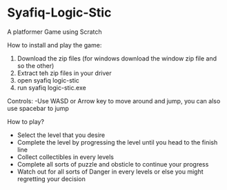 # Syafiq-Logic-Stic
A platformer Game using Scratch

How to install and play the game:
1. Download the zip files (for windows download the window zip file and so the other)
2. Extract teh zip files in your driver
3. open syafiq logic-stic
4. run syafiq logic-stic.exe

Controls:
-Use WASD or Arrow key to move around and jump, you can also use spacebar to jump

How to play?
- Select the level that you desire
- Complete the level by progressing the level until you head to the finish line
- Collect collectibles in every levels 
- Complete all sorts of puzzle and obsticle to continue your progress
- Watch out for all sorts of Danger in every levels or else you might regretting your decision
